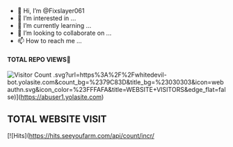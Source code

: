 - 👋 Hi, I’m @Fixslayer061
- 👀 I’m interested in ...
- 🌱 I’m currently learning ...
- 💞️ I’m looking to collaborate on ...
- 📫 How to reach me ...

<!---
Fixslayer061/Fixslayer061 is a ✨ special ✨ repository because its `README.md` (this file) appears on your GitHub profile.
You can click the Preview link to take a look at your changes.
--->
#### TOTAL REPO VIEWS📍
![Visitor Count](https://profile-counter.glitch.me/terror-boy/count.svg)
  .svg?url=https%3A%2F%2Fwhitedevil-bot.yolasite.com&count_bg=%2379C83D&title_bg=%23030303&icon=webauthn.svg&icon_color=%23FFFAFA&title=WEBSITE+VISITORS&edge_flat=false)](https://abuser1.yolasite.com)


## TOTAL WEBSITE VISIT
  [![Hits](https://hits.seeyoufarm.com/api/count/incr/


